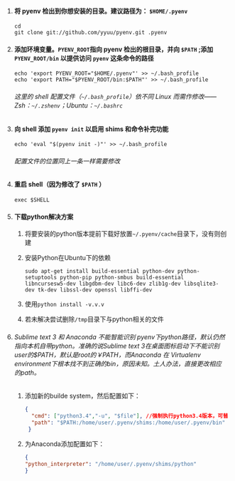 1. ####  将 pyenv 检出到你想安装的目录。建议路径为： `$HOME/.pyenv` 

   ```shell
   cd
   git clone git://github.com/yyuu/pyenv.git .pyenv
   ```

2. #### 添加环境变量。`PYENV_ROOT`指向 pyenv 检出的根目录，并向 `$PATH` ;添加 `PYENV_ROOT/bin` 以提供访问 `pyenv` 这条命令的路径

   ```shell
   echo 'export PYENV_ROOT="$HOME/.pyenv"' >> ~/.bash_profile
   echo 'export PATH="$PYENV_ROOT/bin:$PATH"' >> ~/.bash_profile
   ```
   ###### 这里的 shell 配置文件（`~/.bash_profile`）依不同 Linux 而需作修改——Zsh：`~/.zshenv`；Ubuntu：`~/.bashrc`

3. #### 向 shell 添加 `pyenv init` 以启用 shims 和命令补完功能

   ```shell
   echo 'eval "$(pyenv init -)"' >> ~/.bash_profile
   ```
   ###### 配置文件的位置同上一条一样需要修改

4. #### 重启 shell（因为修改了 `$PATH` ）

   ```shell
   exec $SHELL
   ```

5. #### 下载python解决方案

   1. 将要安装的python版本提前下载好放置`~/.pyenv/cache`目录下，没有则创建

   2. 安装Python在Ubuntu下的依赖

      ```shell
      sudo apt-get install build-essential python-dev python-setuptools python-pip python-smbus build-essential libncursesw5-dev libgdbm-dev libc6-dev zlib1g-dev libsqlite3-dev tk-dev libssl-dev openssl libffi-dev
      ```

   3. 使用`python install -v.v.v`

   4. 若未解决尝试删除`/tmp`目录下与python相关的文件

6. ###### Sublime text 3 和 Anaconda 不能智能识别 pyenv下python路径，默认仍然指向本机自带python。准确的说Sublime text 3在桌面图标启动下不能识别user的$PATH，默认是root的￥PATH，而Anaconda 在 Virtualenv environment下根本找不到正确的bin，原因未知。土人办法，直接更改相应的path。

   1. 添加新的builde system，然后配置如下：

      ```json
      { 
        "cmd": ["python3.4","-u", "$file"], //强制执行python3.4版本，可替换成需要的版本
        "path": "$PATH:/home/user/.pyenv/shims:/home/user/.pyenv/bin"
       }
      ```

   2. 为Anaconda添加配置如下：

      ```json
      {
      "python_interpreter": "/home/user/.pyenv/shims/python"
      }
      ```

      ​

